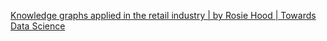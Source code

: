 
[Knowledge graphs applied in the retail industry | by Rosie Hood | Towards Data Science](https://towardsdatascience.com/knowledge-graphs-applied-in-the-retail-industry-ecac4e7baf8)
